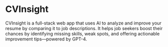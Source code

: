 # CVInsight
CVInsight is a full-stack web app that uses AI to analyze and improve your resume by comparing it to job descriptions. It helps job seekers boost their chances by identifying missing skills, weak spots, and offering actionable improvement tips—powered by GPT-4.
